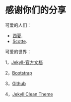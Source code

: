 感谢你们的分享
============

可爱的人们：

* [西夏](https://github.com/zxixia/jekyll-xixia).
* [Scotte](https://github.com/scotte/jekyll-clean).

可爱的世界：

1，[Jekyll-官方文档][jekyll-url]

2，[Bootstrap][bootstrap-url]

3，[Github][github-url]

4，[Jekyll Clean Theme][Jekyll-Clean-Theme-url]

[jekyll-url]: http://jekyllrb.com/
[bootstrap-url]: http://getbootstrap.com/
[github-url]: https://github.com/
[Jekyll-Clean-Theme-url]: https://github.com/scotte/jekyll-clean
